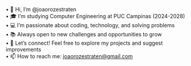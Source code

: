

<!--
**JoaoRozestraten/JoaoRozestraten** is a ✨ _special_ ✨ repository because its `README.md` (this file) appears on your GitHub profile.

Here are some ideas to get you started:

- 🔭 I’m currently working on ...
- 🌱 I’m currently learning ...
- 👯 I’m looking to collaborate on ...
- 🤔 I’m looking for help with ...
- 💬 Ask me about ...
- 📫 How to reach me: ...
- 😄 Pronouns: ...
- ⚡ Fun fact: ...
-->

• 👋 Hi, I’m @joaorozestraten
<br>
• 🎓 I’m studying Computer Engineering at PUC Campinas (2024-2028) 
<br>
• 💻 I’m passionate about coding, technology, and solving problems
<br>
• 📚 Always open to new challenges and opportunities to grow
<br>
• 🔗 Let’s connect! Feel free to explore my projects and suggest improvements
<br>
• 📫 How to reach me: joaorozestraten@gmail.com

